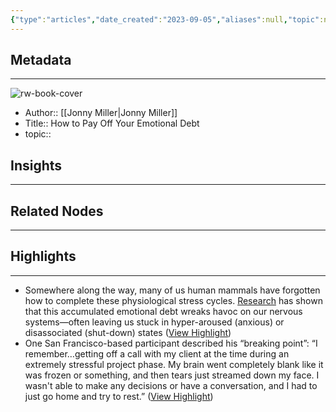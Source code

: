 ```yaml
---
{"type":"articles","date_created":"2023-09-05","aliases":null,"topic":null,"url":"https://every.to/p/how-to-pay-off-your-emotional-debt","layout":null,"banner":null,"dg-publish":true,"tags":null,"permalink":"/300-biblio/200-articles/how-to-pay-off-your-emotional-debt/","dgPassFrontmatter":true,"created":"2023-10-20T12:44:21.000-05:00","updated":"2023-10-20T12:44:21.000-05:00"}
---
```


## Metadata
---
![rw-book-cover](https://d24ovhgu8s7341.cloudfront.net/uploads/post/cover/2719/ujx0lBhTzbSnI6XvdtEcM5REcGj4c--9qf3rBg0kvYBZvY5lKI-o2HU6FfOAvVIAh352BaTpGOAfQL8HaBaszjD4AAyH3HNGzC3li5lKpjTr_dz4fUpuVWX9iIgX.png)
- Author:: [[Jonny Miller\|Jonny Miller]]
- Title:: How to Pay Off Your Emotional Debt
- topic::  



## Insights
---
## Related Nodes
---

## Highlights 
---
- Somewhere along the way, many of us human mammals have forgotten how to complete these physiological stress cycles. [Research](https://www.ncbi.nlm.nih.gov/pmc/articles/PMC4316402/) has shown that this accumulated emotional debt wreaks havoc on our nervous systems—often leaving us stuck in hyper-aroused (anxious) or disassociated (shut-down) states ([View Highlight](https://read.readwise.io/read/01h7jf6s0hdmehmymzgaf6wm4z))
- One San Francisco-based participant described his “breaking point”: “I remember…getting off a call with my client at the time during an extremely stressful project phase. My brain went completely blank like it was frozen or something, and then tears just streamed down my face. I wasn't able to make any decisions or have a conversation, and I had to just go home and try to rest.” ([View Highlight](https://read.readwise.io/read/01h9k2x6k2198469eaw7yh81bh))
